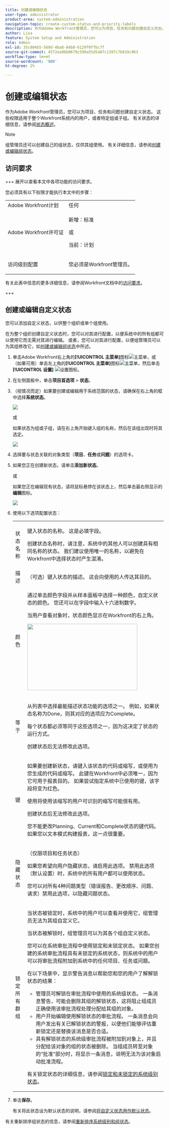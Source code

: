 ```yaml
---
title: 创建或编辑状态
user-type: administrator
product-area: system-administration
navigation-topic: create-custom-status-and-priority-labels
description: 作为Adobe Workfront管理员，您可以为项目、任务和问题创建自定义状态。
author: Lisa
feature: System Setup and Administration
role: Admin
exl-id: 35c804b5-569d-4ba8-84b8-6129f0ffbc7f
source-git-commit: 4572ea9bb0679c599a55d5a87c1397c7b819c963
workflow-type: tm+mt
source-wordcount: '988'
ht-degree: 2%

---
```


# 创建或编辑状态

<!-- Audited: 1/2024 -->

<!--DON'T DELETE, DRAFT OR HIDE THIS ARTICLE. IT IS LINKED TO THE PRODUCT THROUGH CONTEXT SENSITIVE HELP LINKS.-->

作为Adobe Workfront管理员，您可以为项目、任务和问题创建自定义状态。 这些权限适用于整个Workfront系统内的用户，或者特定组或子组。 有关状态的详细信息，请参阅[状态概述](../../../administration-and-setup/customize-workfront/creating-custom-status-and-priority-labels/statuses-overview.md)。

>[!NOTE]
>
>组管理员还可以创建自己的组状态，仅供其组使用。 有关详细信息，请参阅[创建或编辑组状态](../../../administration-and-setup/manage-groups/manage-group-statuses/create-or-edit-a-group-status.md)。

## 访问要求

+++ 展开以查看本文中各项功能的访问要求。

您必须具有以下权限才能执行本文中的步骤：

<table style="table-layout:auto"> 
 <col> 
 <col> 
 <tbody> 
  <tr> 
   <td role="rowheader">Adobe Workfront计划</td> 
   <td>任何</td> 
  </tr> 
  <tr> 
   <td role="rowheader">Adobe Workfront许可证</td> 
   <td>
     <p>新增：标准</p>
     <p>或</p>
     <p>当前：计划</p>
   </td> 
  </tr> 
  <tr> 
   <td role="rowheader">访问级别配置</td> 
   <td> <p>您必须是Workfront管理员。</p>  </td> 
  </tr> 
 </tbody> 
</table>

有关此表中信息的更多详细信息，请参阅Workfront文档中的[访问要求](/help/quicksilver/administration-and-setup/add-users/access-levels-and-object-permissions/access-level-requirements-in-documentation.md)。

+++

## 创建或编辑自定义状态

您可以添加自定义状态，以供整个组织或单个组使用。

在为整个组织创建自定义状态时，您可以对其进行配置，以便系统中的所有组都可以使用它而无需对其进行编辑。 或者，您可以对其进行配置，以便组管理员可以为其组修改它，如[创建或编辑组状态](../../../administration-and-setup/manage-groups/manage-group-statuses/create-or-edit-a-group-status.md)中所述。

1. 单击Adobe Workfront右上角的&#x200B;**[!UICONTROL 主菜单]**&#x200B;图标![主菜单](/help/_includes/assets/main-menu-icon.png)，或（如果可用）单击左上角的&#x200B;**[!UICONTROL 主菜单]**&#x200B;图标![主菜单](/help/_includes/assets/main-menu-icon-left-nav.png)，然后单击&#x200B;**[!UICONTROL 设置]** ![设置图标](/help/_includes/assets/gear-icon-setup.png)。

1. 在左侧面板中，单击&#x200B;**项目首选项** > **状态**。

1. （视情况而定）如果要创建或编辑用于系统范围的状态，请确保在右上角的框中选择&#x200B;**系统状态**。

   ![](assets/system-statuses-in-upper-rt-corner-new.jpg)

   或

   如果状态为组或子组，请在右上角开始键入组的名称，然后在该组出现时将其选定。

   ![](assets/system-statuses-in-upper-rt-corner-group.jpg)

1. 选择要与状态关联的对象类型（**项目**、**任务**&#x200B;或&#x200B;**问题**）的选项卡。

1. 如果您正在创建新状态，请单击&#x200B;**添加新状态**。

   或

   如果您正在编辑现有状态，请将鼠标悬停在该状态上，然后单击最右侧显示的&#x200B;**编辑**&#x200B;图标。

   ![](assets/custom-status-edit.png)

1. 使用以下选项配置状态：

   <table style="table-layout:auto"> 
    <col> 
    <col> 
    <tbody> 
     <tr> 
      <td role="rowheader">状态名称</td> 
      <td> <p>键入状态的名称。 这是必填字段。</p> <p>创建状态名称时，请注意，系统中的其他人可以创建具有相同名称的状态。 我们建议使用唯一的名称，以避免在Workfront中选择状态时产生混淆。</p> </td> 
     </tr> 
     <tr> 
      <td role="rowheader">描述</td> 
      <td>（可选）键入状态的描述。 这会向使用的人传达其目的。</td> 
     </tr> 
     <tr> 
      <td role="rowheader">颜色</td> 
      <td> <p>通过单击颜色字段并从样本面板中选择一种颜色，自定义状态的颜色。 您还可以在字段中输入十六进制数字。</p> <p>当用户查看对象时，状态颜色显示在Workfront的右上角。</p> <img src="assets/status-color.png" style="width: 350;height: 211;"> </p> </td> 
     </tr> 
     <tr> 
      <td role="rowheader">等于</td> 
      <td> <p>从列表中选择最能描述状态功能的选项之一。 例如，如果状态名称为Done，则其对应的选项应为Complete。</p> <p>每个状态都必须等同于这些选项之一，因为这决定了状态的运行方式。</p> <p>创建状态后无法修改此选项。</p> </td> 
     </tr> 
     <tr> 
      <td role="rowheader">键</td> 
      <td> <p>如果要创建新状态，请键入该状态的代码或缩写，或使用为您生成的代码或缩写。 此键在Workfront中必须唯一，因为它可用于报表目的。 如果尝试指定系统中已使用的键，该字段将变为红色。</p> <p>使用将使用该缩写的用户可识别的缩写可能很有用。</p> <p>创建状态后无法修改此选项。</p> <p>您不能更改Planning、Current和Complete状态的键代码。 如果您以文本模式构建报表，这一点很重要。</p> </td> 
     </tr> 
     <tr> 
      <td role="rowheader">隐藏状态</td> 
      <td> <p>（仅限项目和任务状态）</p> <p>如果您希望向用户隐藏状态，请启用此选项。 禁用此选项（默认设置）时，系统中的所有用户都可以使用状态。</p> <p>您可以对所有4种问题类型（错误报告、更改顺序、问题、请求）禁用此选项，以隐藏问题状态。</p> </td> 
     </tr> 
     <tr> 
      <td role="rowheader">锁定所有群组</td> 
      <td>
       <p>当状态被锁定时，系统中的用户可以查看并使用它，组管理员无法为其组自定义它。</p> 
       <p>当状态被解锁时，组管理员可以为其各个组自定义状态。</p>

   <div>
       <p>您可以在系统审批流程中使用锁定和未锁定状态。 如果您创建的系统审批流程具有未锁定的系统状态，则系统中的用户可以将审批流程附加到系统中的任何项目、任务或问题。</p>
       <p> 在以下场景中，显示警告消息以帮助您和您的用户了解解锁状态的结果：</p>
       <ul>
       <li>管理员可解锁在审批流程中使用的系统级状态。 一条消息警告，可能会删除其组的解锁状态，这将阻止组成员正确使用该审批流程处理分配给其组的对象。</li>
       <li>用户开始编辑使用解锁状态的审批流程。 一条消息会向用户发出有关已解锁状态的警报，以便他们能够评估重新锁定还是替换该消息是否合适。</li>
       <li>具有解锁状态的系统级审批流程被附加到对象上，并且分配给该对象的组的状态被删除。 当组成员转至对象的“批准”部分时，将显示一条消息，说明无法为该对象启动批准流程。</li>
       </ul>
       <p>有关锁定状态的详细信息，请参阅<a href="../../../administration-and-setup/customize-workfront/creating-custom-status-and-priority-labels/lock-or-unlock-a-custom-system-level-status.md" class="MCXref xref">锁定和未锁定的系统级别状态</a>。</p>
       </div>
      </td>
     </tr> 
    </tbody> 
   </table>

1. 单击&#x200B;**保存**。

   有关将此状态设为默认状态的说明，请参阅[将自定义状态用作默认状态](../../../administration-and-setup/customize-workfront/creating-custom-status-and-priority-labels/use-custom-statuses-as-default-statuses.md)。

有关重新排序组状态的信息，请参阅[重新排序系统级别和组状态](../../../administration-and-setup/customize-workfront/creating-custom-status-and-priority-labels/reorder-system-statuses.md)。
